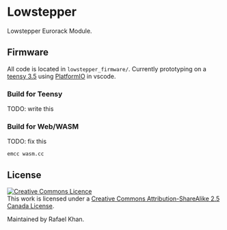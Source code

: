 # Lowstepper

Lowstepper Eurorack Module. 

## Firmware
All code is located in `lowstepper_firmware/`. Currently prototyping on a [teensy 3.5](https://www.pjrc.com/store/teensy35.html) using [PlatformIO](https://platformio.org/) in vscode.

### Build for Teensy
TODO: write this

### Build for Web/WASM
TODO: fix this
```
emcc wasm.cc
```

## License 
<a rel="license" href="http://creativecommons.org/licenses/by-sa/2.5/ca/"><img alt="Creative Commons Licence" style="border-width:0" src="https://i.creativecommons.org/l/by-sa/2.5/ca/88x31.png" /></a><br />This work is licensed under a <a rel="license" href="http://creativecommons.org/licenses/by-sa/2.5/ca/">Creative Commons Attribution-ShareAlike 2.5 Canada License</a>.

Maintained by Rafael Khan.
